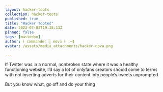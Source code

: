 ```yaml
---
layout: hacker-toots
collection: hacker-toots
published: true
title: "Hacker Tooted"
date: 2023-07-03T19:38:13Z
pinned: false
tags: [mastodon]
author: ⸸ commander ░ nova ⸸ :~$
avatar: /assets/media_attachments/hacker-nova.png

---
```


<p>If Twitter was in a normal, nonbroken state where it was a healthy functioning website, I’d say a lot of onlyfans creators should come to terms with not inserting adverts for their content into people’s tweets unprompted </p><p>But you know what, go off and do your thing</p>


